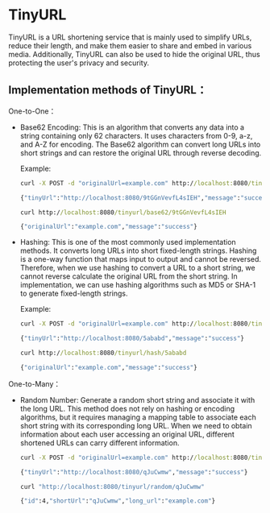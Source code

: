 # TinyURL

TinyURL is a URL shortening service that is mainly used to simplify URLs, reduce their length, and make them easier to share and embed in various media. Additionally, TinyURL can also be used to hide the original URL, thus protecting the user's privacy and security.

## Implementation methods of TinyURL：

One-to-One：

- Base62 Encoding: This is an algorithm that converts any data into a string containing only 62 characters. It uses characters from 0-9, a-z, and A-Z for encoding. The Base62 algorithm can convert long URLs into short strings and can restore the original URL through reverse decoding.

  Example:

  ```cmd
  curl -X POST -d "originalUrl=example.com" http://localhost:8080/tinyurl/base62

  {"tinyUrl":"http://localhost:8080/9tGGnVevfL4sIEH","message":"success"}
  ```

  ```cmd
  curl http://localhost:8080/tinyurl/base62/9tGGnVevfL4sIEH

  {"originalUrl":"example.com","message":"success"}
  ```

- Hashing: This is one of the most commonly used implementation methods. It converts long URLs into short fixed-length strings. Hashing is a one-way function that maps input to output and cannot be reversed. Therefore, when we use hashing to convert a URL to a short string, we cannot reverse calculate the original URL from the short string. In implementation, we can use hashing algorithms such as MD5 or SHA-1 to generate fixed-length strings.

  Example:

  ```cmd
  curl -X POST -d "originalUrl=example.com" http://localhost:8080/tinyurl/hash

  {"tinyUrl":"http://localhost:8080/5ababd","message":"success"}
  ```

  ```cmd
  curl http://localhost:8080/tinyurl/hash/5ababd

  {"originalUrl":"example.com","message":"success"}
  ```

One-to-Many：

- Random Number: Generate a random short string and associate it with the long URL. This method does not rely on hashing or encoding algorithms, but it requires managing a mapping table to associate each short string with its corresponding long URL.  When we need to obtain information about each user accessing an original URL, different shortened URLs can carry different information.  
    ```cmd
    curl -X POST -d "originalUrl=example.com" http://localhost:8080/tinyurl/random

    {"tinyUrl":"http://localhost:8080/qJuCwmw","message":"success"}
    ```

    ```cmd
    curl "http://localhost:8080/tinyurl/random/qJuCwmw"

    {"id":4,"shortUrl":"qJuCwmw","long_url":"example.com"}
    ```
